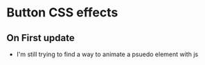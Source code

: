 # Button CSS effects  
## On First update 
- I'm still trying to find a way to animate a psuedo element with js

